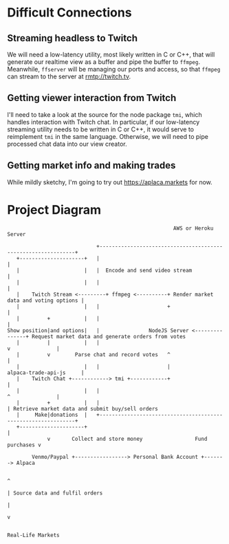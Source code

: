 # Difficult Connections

## Streaming headless to Twitch

We will need a low-latency utility, most likely written in C or C++, that will generate our realtime view as a buffer and pipe the buffer to `ffmpeg`. Meanwhile, `ffserver` will be managing our ports and access, so that `ffmpeg` can stream to the server at [rmtp://twitch.tv](https://stream.twitch.tv/ingests/).

## Getting viewer interaction from Twitch

I'll need to take a look at the source for the node package `tmi`, which handles interaction with Twitch chat. In particular, if our low-latency streaming utility needs to be written in C or C++, it would serve to reimplement `tmi` in the same language. Otherwise, we will need to pipe processed chat data into our view creator.

## Getting market info and making trades

While mildly sketchy, I'm going to try out <https://aplaca.markets> for now.

# Project Diagram

```
                                                      AWS or Heroku Server

                             +--------------------------------------------------------------+
   +---------------------+   |                                                              |
   |                     |   |  Encode and send video stream                                |
   |                     |   |                                                              |
   |    Twitch Stream <---------+ ffmpeg <----------+ Render market data and voting options |
   |                     |   |                      +                                       |
   |         +           |   |                                                              |
Show position|and options|   |                NodeJS Server <---------------+ Request market data and generate orders from votes
   |         |           |   |                                              v               |
   |         v        Parse chat and record votes   ^                                       |
   |                     |   |                      |               alpaca-trade-api-js     |
   |    Twitch Chat +------------> tmi +------------+                                       |
   |                     |   |                                              ^               |
   |         +           |   |                                              | Retrieve market data and submit buy/sell orders
   |     Make|donations  |   +--------------------------------------------------------------+
   +---------------------+                                                  |
             v       Collect and store money                 Fund purchases v

        Venmo/Paypal +-----------------> Personal Bank Account +-------> Alpaca

                                                                            ^
                                                                            | Source data and fulfil orders
                                                                            |
                                                                            v

                                                                    Real-Life Markets

